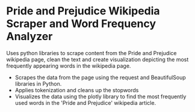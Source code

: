 # Pride and Prejudice Wikipedia Scraper and Word Frequency Analyzer
Uses python libraries to scrape content from the Pride and Prejudice wikipedia page, clean the text and create visualization depicting the most frequently appearing words in the wikipedia page.
- Scrapes the data from the page using the request and BeautifulSoup libraries in Python.
- Applies tokenization and cleans up the stopwords
- Visualizes the data using the plotly library to find the most frequently used words in the 'Pride and Prejudice' wikipedia article.
